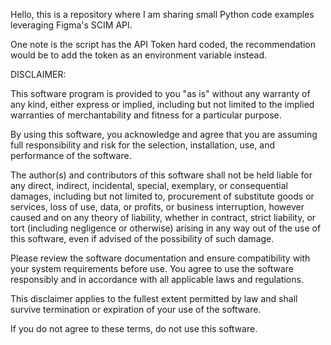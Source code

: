 Hello, this is a repository where I am sharing small Python code examples leveraging Figma's SCIM API. 

One note is the script has the API Token hard coded, the recommendation would be to add the token as an environment variable instead.

DISCLAIMER: 

This software program is provided to you "as is" without any warranty of any kind, either express or implied, including but not limited to the implied warranties of merchantability and fitness for a particular purpose. 

By using this software, you acknowledge and agree that you are assuming full responsibility and risk for the selection, installation, use, and performance of the software. 

The author(s) and contributors of this software shall not be held liable for any direct, indirect, incidental, special, exemplary, or consequential damages, including but not limited to, procurement of substitute goods or services, loss of use, data, or profits, or business interruption, however caused and on any theory of liability, whether in contract, strict liability, or tort (including negligence or otherwise) arising in any way out of the use of this software, even if advised of the possibility of such damage.

Please review the software documentation and ensure compatibility with your system requirements before use. You agree to use the software responsibly and in accordance with all applicable laws and regulations.

This disclaimer applies to the fullest extent permitted by law and shall survive termination or expiration of your use of the software.

If you do not agree to these terms, do not use this software.
